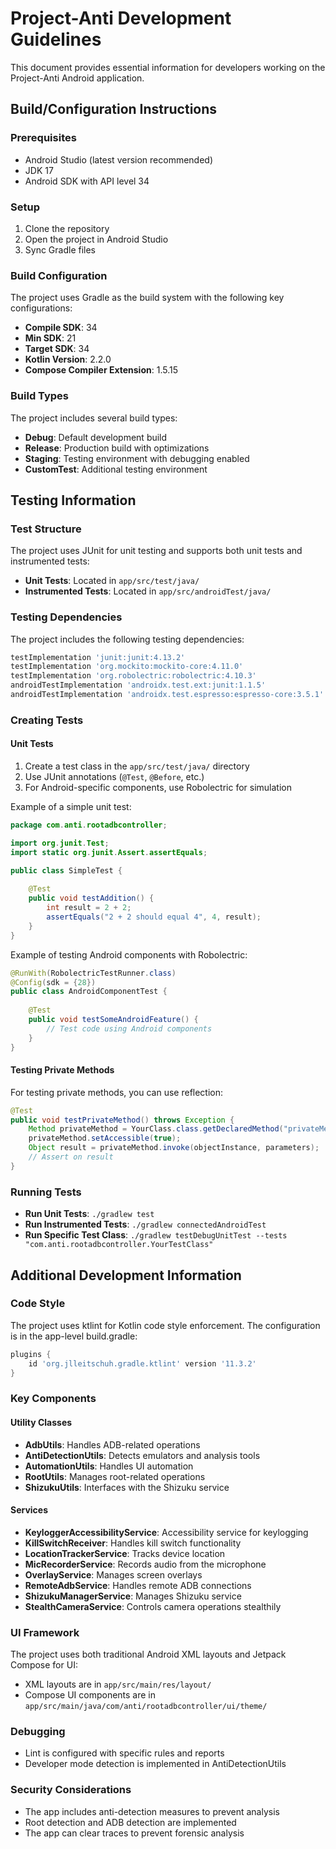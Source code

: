 # Project-Anti Development Guidelines

This document provides essential information for developers working on the Project-Anti Android application.

## Build/Configuration Instructions

### Prerequisites
- Android Studio (latest version recommended)
- JDK 17
- Android SDK with API level 34

### Setup
1. Clone the repository
2. Open the project in Android Studio
3. Sync Gradle files

### Build Configuration
The project uses Gradle as the build system with the following key configurations:

- **Compile SDK**: 34
- **Min SDK**: 21
- **Target SDK**: 34
- **Kotlin Version**: 2.2.0
- **Compose Compiler Extension**: 1.5.15

### Build Types
The project includes several build types:
- **Debug**: Default development build
- **Release**: Production build with optimizations
- **Staging**: Testing environment with debugging enabled
- **CustomTest**: Additional testing environment

## Testing Information

### Test Structure
The project uses JUnit for unit testing and supports both unit tests and instrumented tests:

- **Unit Tests**: Located in `app/src/test/java/`
- **Instrumented Tests**: Located in `app/src/androidTest/java/`

### Testing Dependencies
The project includes the following testing dependencies:
```gradle
testImplementation 'junit:junit:4.13.2'
testImplementation 'org.mockito:mockito-core:4.11.0'
testImplementation 'org.robolectric:robolectric:4.10.3'
androidTestImplementation 'androidx.test.ext:junit:1.1.5'
androidTestImplementation 'androidx.test.espresso:espresso-core:3.5.1'
```

### Creating Tests
#### Unit Tests
1. Create a test class in the `app/src/test/java/` directory
2. Use JUnit annotations (`@Test`, `@Before`, etc.)
3. For Android-specific components, use Robolectric for simulation

Example of a simple unit test:
```java
package com.anti.rootadbcontroller;

import org.junit.Test;
import static org.junit.Assert.assertEquals;

public class SimpleTest {
    
    @Test
    public void testAddition() {
        int result = 2 + 2;
        assertEquals("2 + 2 should equal 4", 4, result);
    }
}
```

Example of testing Android components with Robolectric:
```java
@RunWith(RobolectricTestRunner.class)
@Config(sdk = {28})
public class AndroidComponentTest {
    
    @Test
    public void testSomeAndroidFeature() {
        // Test code using Android components
    }
}
```

#### Testing Private Methods
For testing private methods, you can use reflection:

```java
@Test
public void testPrivateMethod() throws Exception {
    Method privateMethod = YourClass.class.getDeclaredMethod("privateMethodName", parameterTypes);
    privateMethod.setAccessible(true);
    Object result = privateMethod.invoke(objectInstance, parameters);
    // Assert on result
}
```

### Running Tests
- **Run Unit Tests**: `./gradlew test`
- **Run Instrumented Tests**: `./gradlew connectedAndroidTest`
- **Run Specific Test Class**: `./gradlew testDebugUnitTest --tests "com.anti.rootadbcontroller.YourTestClass"`

## Additional Development Information

### Code Style
The project uses ktlint for Kotlin code style enforcement. The configuration is in the app-level build.gradle:

```gradle
plugins {
    id 'org.jlleitschuh.gradle.ktlint' version '11.3.2'
}
```

### Key Components

#### Utility Classes
- **AdbUtils**: Handles ADB-related operations
- **AntiDetectionUtils**: Detects emulators and analysis tools
- **AutomationUtils**: Handles UI automation
- **RootUtils**: Manages root-related operations
- **ShizukuUtils**: Interfaces with the Shizuku service

#### Services
- **KeyloggerAccessibilityService**: Accessibility service for keylogging
- **KillSwitchReceiver**: Handles kill switch functionality
- **LocationTrackerService**: Tracks device location
- **MicRecorderService**: Records audio from the microphone
- **OverlayService**: Manages screen overlays
- **RemoteAdbService**: Handles remote ADB connections
- **ShizukuManagerService**: Manages Shizuku service
- **StealthCameraService**: Controls camera operations stealthily

### UI Framework
The project uses both traditional Android XML layouts and Jetpack Compose for UI:

- XML layouts are in `app/src/main/res/layout/`
- Compose UI components are in `app/src/main/java/com/anti/rootadbcontroller/ui/theme/`

### Debugging
- Lint is configured with specific rules and reports
- Developer mode detection is implemented in AntiDetectionUtils

### Security Considerations
- The app includes anti-detection measures to prevent analysis
- Root detection and ADB detection are implemented
- The app can clear traces to prevent forensic analysis
